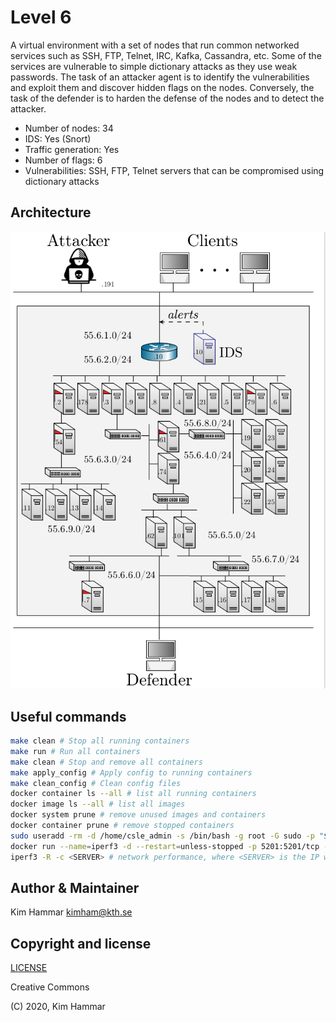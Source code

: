 # Level 6

A virtual environment with a set of nodes that run common networked services such as SSH, FTP, Telnet, IRC, Kafka, 
Cassandra, etc. Some of the services are vulnerable to simple dictionary attacks as they use weak passwords. 
The task of an attacker agent is to identify the vulnerabilities and exploit them and discover hidden flags
on the nodes. Conversely, the task of the defender is to harden the defense of the nodes and to detect the 
attacker. 

- Number of nodes: 34
- IDS: Yes (Snort)
- Traffic generation: Yes
- Number of flags: 6
- Vulnerabilities: SSH, FTP, Telnet servers that can be compromised using dictionary attacks

## Architecture
<p align="center">
<img src="env.png" width="600">
</p>

## Useful commands

```bash
make clean # Stop all running containers
make run # Run all containers
make clean # Stop and remove all containers
make apply_config # Apply config to running containers
make clean_config # Clean config files 
docker container ls --all # list all running containers
docker image ls --all # list all images
docker system prune # remove unused images and containers
docker container prune # remove stopped containers
sudo useradd -rm -d /home/csle_admin -s /bin/bash -g root -G sudo -p "$(openssl passwd -1 'csle@admin-pw_191')" csle_admin
docker run --name=iperf3 -d --restart=unless-stopped -p 5201:5201/tcp -p 5201:5201/udp mlabbe/iperf3 # Start the iperf server on the host
iperf3 -R -c <SERVER> # network performance, where <SERVER> is the IP where the iperf server is running e.g. the host 172.31.212.92   
```

## Author & Maintainer

Kim Hammar <kimham@kth.se>

## Copyright and license

[LICENSE](../../../../../LICENSE.md)

Creative Commons

(C) 2020, Kim Hammar